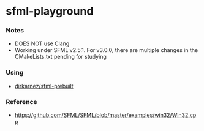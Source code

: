 sfml-playground
===============
### Notes
- DOES NOT use Clang
- Working under SFML v2.5.1. For v3.0.0, there are multiple changes in the CMakeLists.txt pending for studying

### Using
- [dirkarnez/sfml-prebuilt](https://github.com/dirkarnez/sfml-prebuilt)

### Reference
- https://github.com/SFML/SFML/blob/master/examples/win32/Win32.cpp

